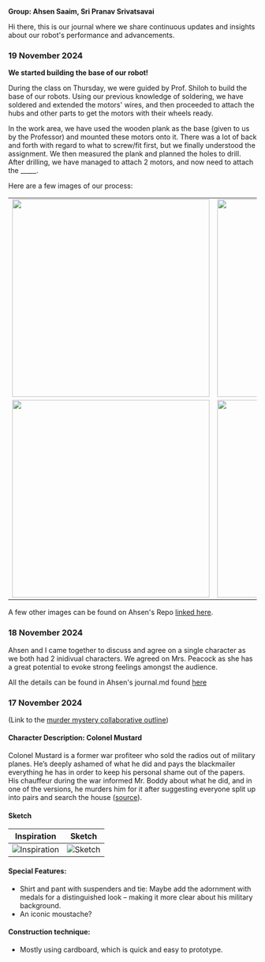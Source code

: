 **Group: Ahsen Saaim, Sri Pranav Srivatsavai**

Hi there, this is our journal where we share continuous updates and insights about our robot's performance and advancements.

### 19 November 2024
**We started building the base of our robot!**

During the class on Thursday, we were guided by Prof. Shiloh to build the base of our robots. Using our previous knowledge of soldering, we have soldered and extended the motors' wires, and then proceeded to attach the hubs and other parts to get the motors with their wheels ready. 

In the work area, we have used the wooden plank as the base (given to us by the Professor) and mounted these motors onto it. There was a lot of back and forth with regard to what to screw/fit first, but we finally understood the assignment. We then measured the plank and planned the holes to drill. After drilling, we have managed to attach 2 motors, and now need to attach the _____. 

Here are a few images of our process:

<table border="0">
  <tr>
    <td><img src="https://github.com/user-attachments/assets/49dbada9-49cf-4c59-9b44-a2c4986d618b" width="400"/></td>
    <td><img src="https://github.com/user-attachments/assets/af082eea-ebe2-4135-8c6e-b4369ae4e312" width="400"/></td>
  </tr>
  <tr>
    <td><img src="https://github.com/user-attachments/assets/f973a1f7-af9b-419b-86cf-a6c8d528f70f" width="400"/></td>
    <td><img src="https://github.com/user-attachments/assets/d0cf80e0-f65c-435b-bce2-6f151f531a35" width="400"/></td>
  </tr>
</table>

A few other images can be found on Ahsen's Repo [linked here](https://github.com/user-attachments/assets/d0cf80e0-f65c-435b-bce2-6f151f531a35).

### 18 November 2024
Ahsen and I came together to discuss and agree on a single character as we both had 2 inidivual characters. We agreed on Mrs. Peacock as she has a great potential to evoke strong feelings amongst the audience.

All the details can be found in Ahsen's journal.md found [here](https://github.com/ahsen10s/PerformingRobots/blob/main/journal.md)

### 17 November 2024
(Link to the [murder mystery collaborative outline](https://docs.google.com/document/d/14n8aM1Zh9eJmkvJriH-87WQnF9FcQNhilrOcNERecpM/edit))
#### Character Description: Colonel Mustard

Colonel Mustard is a former war profiteer who sold the radios out of military planes. He’s deeply ashamed of what he did and pays the blackmailer everything he has in order to keep his personal shame out of the papers. His chauffeur during the war informed Mr. Boddy about what he did, and in one of the versions, he murders him for it after suggesting everyone split up into pairs and search the house ([source](https://www.cinemablend.com/new/Every-Single-Character-Clue-Ordered-By-Greatness-40549.html)).

#### Sketch

Inspiration             |  Sketch
:-------------------------:|:-------------------------:
![Inspiration](https://github.com/user-attachments/assets/0996bf9d-ba4a-4009-b805-d0f7615423eb) |  ![Sketch](https://github.com/user-attachments/assets/7eb58e74-d60e-45cb-a395-bb06a6bb5954)



#### Special Features:
- Shirt and pant with suspenders and tie: Maybe add the adornment with medals for a distinguished look – making it more clear about his military background.
- An iconic moustache?
#### Construction technique:
- Mostly using cardboard, which is quick and easy to prototype.



